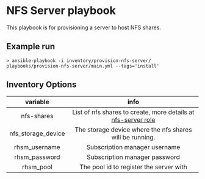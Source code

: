 # NFS Server playbook

This playbook is for provisioning a server to host NFS shares.

## Example run

```
> ansible-playbook -i inventory/provision-nfs-server/ playbooks/provision-nfs-server/main.yml --tags='install'
```

## Inventory Options

| variable | info |
|:--------:|:----:|
|nfs-shares|List of nfs shares to create, more details at [nfs-server role](https://github.com/dimjost/infra-ansible/tree/master/roles/nfs-server)|
|nfs_storage_device|The storage device where the nfs shares will be running.|
|rhsm_username|Subscription manager username|
|rhsm_password|Subscription manager password|
|rhsm_pool|The pool id to register the server with|


